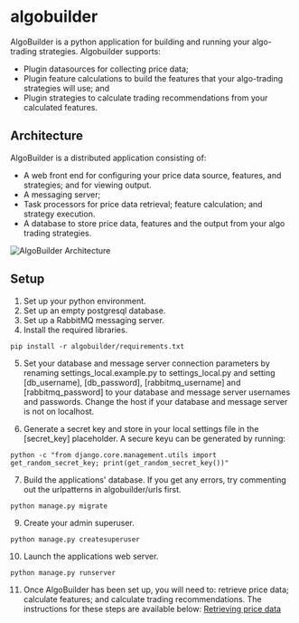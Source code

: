 # algobuilder
AlgoBuilder is a python application for building and running your algo-trading strategies. Algobuilder supports:
* Plugin datasources for collecting price data;
* Plugin feature calculations to build the features that your algo-trading strategies will use; and
* Plugin strategies to calculate trading recommendations from your calculated features.

## Architecture
AlgoBuilder is a distributed application consisting of:
* A web front end for configuring your price data source, features, and strategies; and for viewing output.
* A messaging server;
* Task processors for price data retrieval; feature calculation; and strategy execution.
* A database to store price data, features and the output from your algo trading strategies.

![AlgoBuilder Architecture](README/images/AlgoBuilderArchitecture.png)
  
## Setup
1) Set up your python environment.
2) Set up an empty postgresql database.
3) Set up a RabbitMQ messaging server.   
4) Install the required libraries.

```shell
pip install -r algobuilder/requirements.txt
```

5) Set your database and message server connection parameters by renaming settings_local.example.py to settings_local.py and setting [db_username], [db_password], [rabbitmq_username] and [rabbitmq_password] to your database and message server usernames and passwords. Change the host if your database and message server is not on localhost.

6) Generate a secret  key and store in your local settings file in the [secret_key] placeholder. A secure keyu can be generated by running:

```shell
python -c "from django.core.management.utils import get_random_secret_key; print(get_random_secret_key())"
```

7) Build the applications' database. If you get any errors, try commenting out the urlpatterns in algobuilder/urls first.

```shell
python manage.py migrate
```

9) Create your admin superuser.
```shell
python manage.py createsuperuser
```

10) Launch the applications web server.
```shell
python manage.py runserver
```

11) Once AlgoBuilder has been set up, you will need to: retrieve price data; calculate features; and calculate trading recommendations. The instructions for these steps are available below:
[Retrieving price data](pricedata/README.md)

